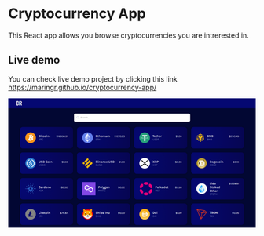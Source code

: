 # Cryptocurrency App

This React app allows you browse cryptocurrencies you are intrerested in.

## Live demo

You can check live demo project by clicking this link https://maringr.github.io/cryptocurrency-app/

![Home page](/src/images/home_page.png)
